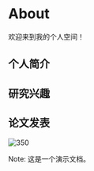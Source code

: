 # About

欢迎来到我的个人空间！

## 个人简介

## 研究兴趣

## 论文发表

![350](C:\Users\1796591693\Documents\evonaa.github.io\images\350.jpg)

Note: 这是一个演示文档。
